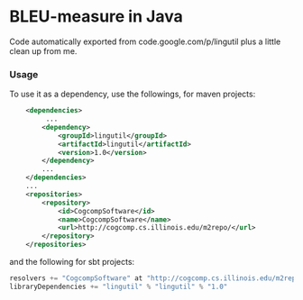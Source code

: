 # BLEU-measure in Java 
Code automatically exported from code.google.com/p/lingutil plus a little clean up from me. 

### Usage 

To use it as a dependency, use the followings, for maven projects: 

```xml 
    <dependencies>
         ...
        <dependency>
            <groupId>lingutil</groupId>
            <artifactId>lingutil</artifactId>
            <version>1.0</version>
        </dependency>
        ...
    </dependencies>
    ...
    <repositories>
        <repository>
            <id>CogcompSoftware</id>
            <name>CogcompSoftware</name>
            <url>http://cogcomp.cs.illinois.edu/m2repo/</url>
        </repository>
    </repositories>
```

and the following for sbt projects: 

```sbt 
resolvers += "CogcompSoftware" at "http://cogcomp.cs.illinois.edu/m2repo/"
libraryDependencies += "lingutil" % "lingutil" % "1.0"
```
